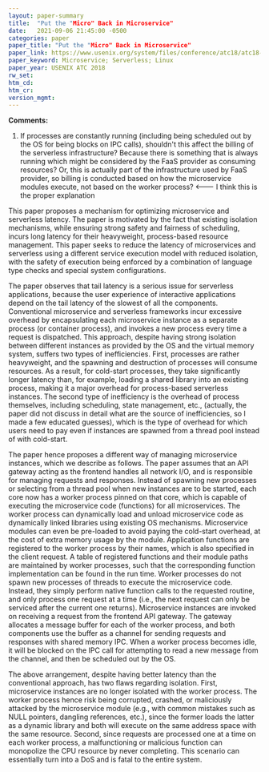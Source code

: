 ```yaml
---
layout: paper-summary
title:  "Put the "Micro" Back in Microservice"
date:   2021-09-06 21:45:00 -0500
categories: paper
paper_title: "Put the "Micro" Back in Microservice"
paper_link: https://www.usenix.org/system/files/conference/atc18/atc18-boucher.pdf
paper_keyword: Microservice; Serverless; Linux
paper_year: USENIX ATC 2018
rw_set:
htm_cd:
htm_cr:
version_mgmt:
---
```


**Comments:**

1. If processes are constantly running (including being scheduled out by the OS for being blocks on IPC 
   calls), shouldn't this affect the billing of the serverless infrastructure? 
   Because there is something that is always running which might be considered by the FaaS provider as consuming 
   resources?
   Or, this is actually part of the infrastructure used by FaaS provider, so billing is conducted based on how
   the microservice modules execute, not based on the worker process? <--- I think this is the proper explanation

This paper proposes a mechanism for optimizing microservice and serverless latency. The paper is motivated by the 
fact that existing isolation mechanisms, while ensuring strong safety and fairness of scheduling, incurs long latency
for their heavyweight, process-based resource management. This paper seeks to reduce the latency of microservices
and serverless using a different service execution model with reduced isolation, with the safety of execution being 
enforced by a combination of language type checks and special system configurations.

The paper observes that tail latency is a serious issue for serverless applications, because the user experience of 
interactive applications depend on the tail latency of the slowest of all the components. 
Conventional microservice and serverless frameworks incur excessive overhead by encapsulating each microservice
instance as a separate process (or container process), and invokes a new process every time a request is dispatched.
This approach, despite having strong isolation between different instances as provided by the OS and the virtual memory
system, suffers two types of inefficiencies. First, processes are rather heavyweight, and the spawning and destruction
of processes will consume resources. As a result, for cold-start processes, they take significantly longer latency than,
for example, loading a shared library into an existing process, making it a major overhead for process-based serverless 
instances. The second type of inefficiency is the overhead of process themselves, including scheduling, state 
management, etc., (actually, the paper did not discuss in detail what are the source of inefficiencies, so I made a few
educated guesses), which is the type of overhead for which users need to pay even if instances are spawned from a 
thread pool instead of with cold-start.

The paper hence proposes a different way of managing microservice instances, which we describe as follows. 
The paper assumes that an API gateway acting as the frontend handles all network I/O, and is responsible for managing
requests and responses. 
Instead of spawning new processes or selecting from a thread pool when new instances are to be started, each core
now has a worker process pinned on that core, which is capable of executing the microservice code (functions) for all 
microservices.
The worker process can dynamically load and unload microservice code as dynamically linked libraries using existing 
OS mechanisms. Microservice modules can even be pre-loaded to avoid paying the cold-start overhead, at the cost of
extra memory usage by the module. Application functions are registered to the worker process by their names, 
which is also specified in the client request. A table of registered functions and their module paths are maintained
by worker processes, such that the corresponding function implementation can be found in the run time.
Worker processes do not spawn new processes of threads to execute the microservice code. Instead, they simply
perform native function calls to the requested routine, and only process one request at a time (i.e., the next request
can only be serviced after the current one returns).
Microservice instances are invoked on receiving a request from the frontend API gateway. The gateway allocates a 
message buffer for each of the worker process, and both components use the buffer as a channel for sending 
requests and responses with shared memory IPC.
When a worker process becomes idle, it will be blocked on the IPC call for attempting to read a new message from
the channel, and then be scheduled out by the OS.

The above arrangement, despite having better latency than the conventional approach, has two flaws regarding isolation.
First, microservice instances are no longer isolated with the worker process.
The worker process hence risk being corrupted, crashed, or maliciously attacked by the microservice module (e.g.,
with common mistakes such as NULL pointers, dangling references, etc.),
since the former loads the latter as a dynamic library and both will execute on the same address space with the same 
resource.
Second, since requests are processed one at a time on each worker process, a malfunctioning or malicious function
can monopolize the CPU resource by never completing. This scenario can essentially turn into a DoS and is fatal to
the entire system.


